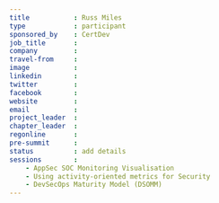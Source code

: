 ```yaml
---
title           : Russ Miles
type            : participant
sponsored_by    : CertDev
job_title       :
company         :
travel-from     :
image           :
linkedin        :
twitter         :
facebook        :
website         :
email           :
project_leader  :
chapter_leader  :
regonline       :
pre-summit      :
status          : add details
sessions        :
    - AppSec SOC Monitoring Visualisation
    - Using activity-oriented metrics for Security
    - DevSecOps Maturity Model (DSOMM)
---
```


<!-- put more details about participant here -->
